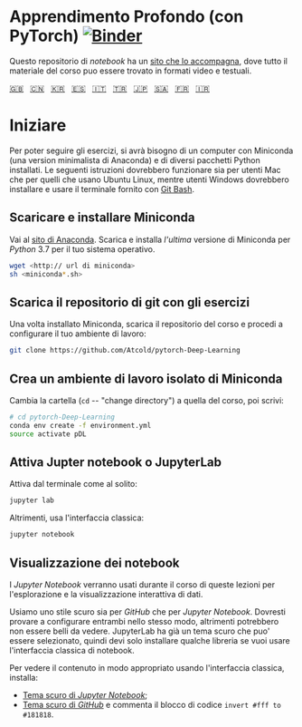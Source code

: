 # Apprendimento Profondo (con PyTorch) [![Binder](https://mybinder.org/badge_logo.svg)](https://mybinder.org/v2/gh/Atcold/pytorch-Deep-Learning/master)


Questo repositorio di *notebook* ha un [sito che lo accompagna](https://atcold.github.io/pytorch-Deep-Learning/it/), dove tutto il materiale del corso puo essere trovato in formati video e testuali.


<!-- English - Mandarin - Korean - Spanish - Italian - Turkish - Japanese - Arabic - French -->
[🇬🇧](https://github.com/Atcold/pytorch-Deep-Learning/blob/master/README.md) &nbsp; [🇨🇳](https://github.com/Atcold/pytorch-Deep-Learning/blob/master/docs/zh/README-ZH.md) &nbsp; [🇰🇷](https://github.com/Atcold/pytorch-Deep-Learning/blob/master/docs/ko/README-KO.md) &nbsp; [🇪🇸](https://github.com/Atcold/pytorch-Deep-Learning/blob/master/docs/es/README-ES.md) &nbsp; [🇮🇹](https://github.com/Atcold/pytorch-Deep-Learning/blob/master/docs/it/README-IT.md) &nbsp; [🇹🇷](https://github.com/Atcold/pytorch-Deep-Learning/blob/master/docs/tr/README-TR.md) &nbsp; [🇯🇵](https://github.com/Atcold/pytorch-Deep-Learning/blob/master/docs/ja/README-JA.md) &nbsp; [🇸🇦](https://github.com/Atcold/pytorch-Deep-Learning/blob/master/docs/ar/README-AR.md) &nbsp; [🇫🇷](https://github.com/Atcold/pytorch-Deep-Learning/blob/master/docs/fr/README-FR.md) &nbsp; [🇮🇷](https://github.com/Atcold/pytorch-Deep-Learning/blob/master/docs/fa/README-FA.md)

# Iniziare

Per poter seguire gli esercizi, si avrà bisogno di un computer con Miniconda (una version minimalista di Anaconda) e di diversi pacchetti Python installati.  Le seguenti istruzioni dovrebbero funzionare sia per utenti Mac che per quelli che usano Ubuntu Linux, mentre utenti Windows dovrebbero installare e usare il terminale fornito con [Git Bash](https://gitforwindows.org/).


## Scaricare e installare Miniconda

Vai al [sito di Anaconda](https://conda.io/miniconda.html). Scarica e installa *l'ultima* versione di Miniconda per *Python* 3.7 per il tuo sistema operativo.


```bash
wget <http:// url di miniconda>
sh <miniconda*.sh>
```


## Scarica il repositorio di git con gli esercizi

Una volta installato Miniconda, scarica il repositorio del corso e procedi a configurare il tuo ambiente di lavoro:

```bash
git clone https://github.com/Atcold/pytorch-Deep-Learning
```


## Crea un ambiente di lavoro isolato di Miniconda

Cambia la cartella (`cd` -- "change directory") a quella del corso, poi scrivi:

```bash
# cd pytorch-Deep-Learning
conda env create -f environment.yml
source activate pDL
```


## Attiva Jupter notebook o JupyterLab

Attiva dal terminale come al solito:

```bash
jupyter lab
```

Altrimenti, usa l'interfaccia classica:

```bash
jupyter notebook
```


## Visualizzazione dei notebook

I *Jupyter Notebook* verranno usati durante il corso di queste lezioni per l'esplorazione e la visualizzazione interattiva di dati.

Usiamo uno stile scuro sia per *GitHub* che per *Jupyter Notebook*. Dovresti provare a configurare entrambi nello stesso modo, altrimenti potrebbero non essere belli da vedere. JupyterLab ha già un tema scuro che puo' essere selezionato, quindi devi solo installare qualche libreria se vuoi usare l'interfaccia classica di notebook.

Per vedere il contenuto in modo appropriato usando l'interfaccia classica, installa:

 - [Tema scuro di *Jupyter Notebook*](https://userstyles.org/styles/153443/jupyter-notebook-dark);
 - [Tema scuro di *GitHub*](https://userstyles.org/styles/37035/github-dark) e commenta il blocco di codice `invert #fff to #181818`.
